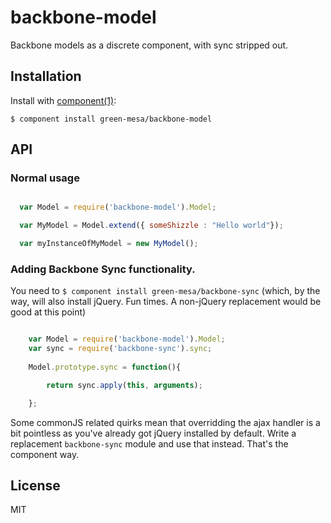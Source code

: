 
# backbone-model

  Backbone models as a discrete component, with sync stripped out. 

## Installation

  Install with [component(1)](http://component.io):

    $ component install green-mesa/backbone-model

## API

### Normal usage

```javascript

  var Model = require('backbone-model').Model;

  var MyModel = Model.extend({ someShizzle : "Hello world"});

  var myInstanceOfMyModel = new MyModel();
```

### Adding Backbone Sync functionality.

You need to `$ component install green-mesa/backbone-sync` (which, by the way, will also install jQuery. Fun times. A non-jQuery replacement would be good at this point)

```javascript

	var Model = require('backbone-model').Model;
	var sync = require('backbone-sync').sync;
	
	Model.prototype.sync = function(){

		return sync.apply(this, arguments);

	};
```

Some commonJS related quirks mean that overridding the ajax handler is a bit pointless as you've already got jQuery installed by default. Write a replacement `backbone-sync` module and use that instead. That's the component way. 

## License

  MIT
